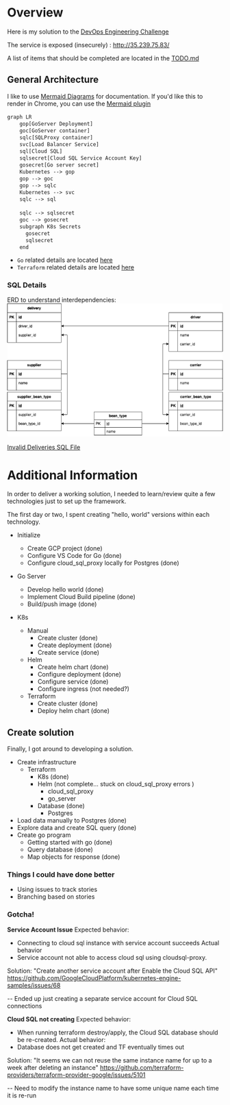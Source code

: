 # Overview

Here is my solution to the [DevOps Engineering Challenge](https://gist.github.com/VortoEng/53a027df8665b2bcca160b8256393f4f)

The service is exposed (insecurely) :
http://35.239.75.83/

A list of items that should be completed are located in the [TODO.md](./TODO.md)

## General Architecture

I like to use [Mermaid Diagrams](https://mermaid-js.github.io/mermaid/#/) for documentation.  If you'd like this to render in Chrome, you can use the [Mermaid plugin](https://chrome.google.com/webstore/detail/github-%20-mermaid/goiiopgdnkogdbjmncgedmgpoajilohe?hl=en)

```mermaid
graph LR
    gop[GoServer Deployment]
    goc[GoServer container]
    sqlc[SQLProxy container]
    svc[Load Balancer Service]
    sql[Cloud SQL]
    sqlsecret[Cloud SQL Service Account Key]
    gosecret[Go server secret]
    Kubernetes --> gop
    gop --> goc
    gop --> sqlc
    Kubernetes --> svc
    sqlc --> sql

    sqlc --> sqlsecret
    goc --> gosecret
    subgraph K8s Secrets
      gosecret
      sqlsecret
    end
```

* `Go` related details are located [here](./go/README.md)
* `Terraform` related details are located [here](./terraform/README.md)

### SQL Details

ERD to understand interdependencies:
![img](./doc/vorto_coffee_erd.png)

[Invalid Deliveries SQL File](./manually_deploy/cloudsql/invalid_deliveries.sql)


# Additional Information

In order to deliver a working solution, I needed to learn/review quite a few technologies just to set up the framework.

The first day or two, I spent creating "hello, world" versions within each technology.

* Initialize
    * Create GCP project (done)
    * Configure VS Code for Go (done)
    * Configure cloud_sql_proxy locally for Postgres (done)

* Go Server
    * Develop hello world (done)
    * Implement Cloud Build pipeline (done)
    * Build/push image (done)
* K8s
    * Manual
        * Create cluster (done)
        * Create deployment (done)
        * Create service (done)
    * Helm
        * Create helm chart (done)
        * Configure deployment (done)
        * Configure service (done)
        * Configure ingress (not needed?)
    * Terraform
        * Create cluster (done)
        * Deploy helm chart (done)

## Create solution

Finally, I got around to developing a solution.

* Create infrastructure
    * Terraform
        * K8s (done)
        * Helm (not complete... stuck on cloud_sql_proxy errors )
            * cloud_sql_proxy
            * go_server
        * Database (done)
            * Postgres
* Load data manually to Postgres (done)
* Explore data and create SQL query (done)
* Create go program
    * Getting started with go (done)
    * Query database (done)
    * Map objects for response (done)


### Things I could have done better

* Using issues to track stories
* Branching based on stories

### Gotcha!

**Service Account Issue**
Expected behavior:
* Connecting to cloud sql instance with service account succeeds
Actual behavior
* Service account not able to access cloud sql using cloudsql-proxy.

Solution:
"Create another service account after Enable the Cloud SQL API"
https://github.com/GoogleCloudPlatform/kubernetes-engine-samples/issues/68

-- Ended up just creating a separate service account for Cloud SQL connections

**Cloud SQL not creating**
Expected behavior:
* When running terraform destroy/apply, the Cloud SQL database should be re-created.
Actual behavior:
* Database does not get created and TF eventually times out

Solution:
"It seems we can not reuse the same instance name for up to a week after deleting an instance" 
https://github.com/terraform-providers/terraform-provider-google/issues/5101

-- Need to modify the instance name to have some unique name each time it is re-run

